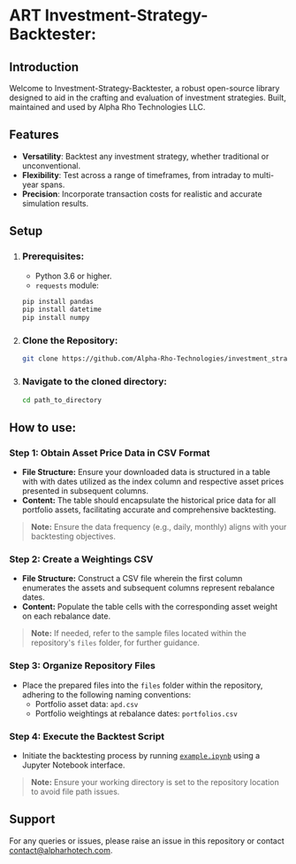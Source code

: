 # ART Investment-Strategy-Backtester:

## Introduction
Welcome to Investment-Strategy-Backtester, a robust open-source library designed to aid in the crafting and evaluation of investment strategies. Built, maintained and used by Alpha Rho Technologies LLC.

## Features
- **Versatility**: Backtest any investment strategy, whether traditional or unconventional.
- **Flexibility**: Test across a range of timeframes, from intraday to multi-year spans.
- **Precision**: Incorporate transaction costs for realistic and accurate simulation results.

## Setup

1. ### **Prerequisites**:

    - Python 3.6 or higher.
    - `requests` module:
    ```bash
    pip install pandas
    pip install datetime
    pip install numpy
    ```

2. ### **Clone the Repository**:

    ```bash
    git clone https://github.com/Alpha-Rho-Technologies/investment_strategy_backtester

3. ### Navigate to the cloned directory:

    ```bash
    cd path_to_directory
    ```

## How to use:

### **Step 1:** Obtain Asset Price Data in CSV Format
- **File Structure:** Ensure your downloaded data is structured in a table with with dates utilized as the index column and respective asset prices presented in subsequent columns.
- **Content:** The table should encapsulate the historical price data for all portfolio assets, facilitating accurate and comprehensive backtesting.

> **Note:** Ensure the data frequency (e.g., daily, monthly) aligns with your backtesting objectives.

### **Step 2:** Create a Weightings CSV
- **File Structure:** Construct a CSV file wherein the first column enumerates the assets and subsequent columns represent rebalance dates.
- **Content:** Populate the table cells with the corresponding asset weight on each rebalance date.
> **Note:** If needed, refer to the sample files located within the repository's `files` folder, for further guidance.

### **Step 3:** Organize Repository Files
- Place the prepared files into the `files` folder within the repository, adhering to the following naming conventions:
  - Portfolio asset data: `apd.csv`
  - Portfolio weightings at rebalance dates: `portfolios.csv`

### **Step 4:** Execute the Backtest Script
- Initiate the backtesting process by running [`example.ipynb`](example.ipynb) using a Jupyter Notebook interface.

> **Note:** Ensure your working directory is set to the repository location to avoid file path issues.

## **Support**
For any queries or issues, please raise an issue in this repository or contact contact@alpharhotech.com.